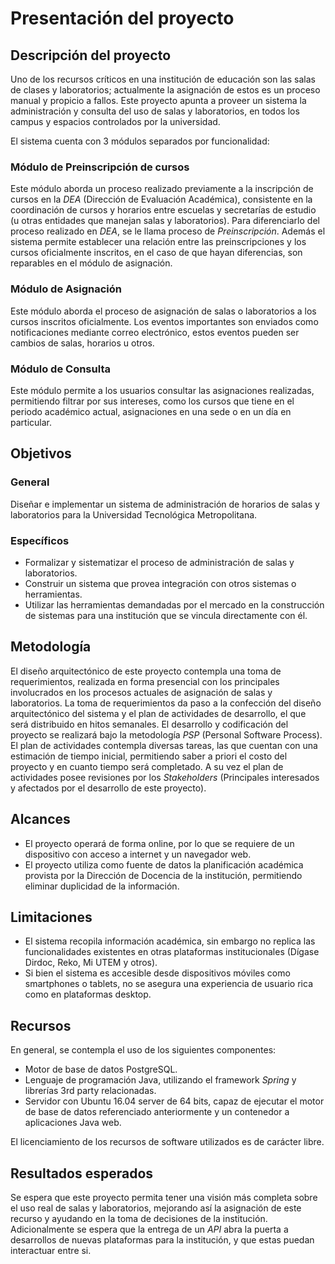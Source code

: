 # Presentación del proyecto

## Descripción del proyecto

Uno de los recursos críticos en una institución de educación son las salas de clases y laboratorios;
actualmente la asignación de estos es un proceso manual y propicio a fallos. Este proyecto apunta a proveer un sistema la administración y consulta del uso de salas y laboratorios, en todos los campus y espacios controlados por la universidad.

El sistema cuenta con 3 módulos separados por funcionalidad:

### Módulo de Preinscripción de cursos

Este módulo aborda un proceso realizado previamente a la inscripción de cursos en la _DEA_ (Dirección de Evaluación Académica), consistente en la coordinación de cursos y horarios entre escuelas y secretarías de estudio (u otras entidades que manejan salas y laboratorios). Para diferenciarlo del proceso realizado en _DEA_, se le llama proceso de _Preinscripción_.
Además el sistema permite establecer una relación entre las preinscripciones y los cursos oficialmente inscritos, en el caso de que hayan diferencias, son reparables en el módulo de asignación.

### Módulo de Asignación

Este módulo aborda el proceso de asignación de salas o laboratorios a los cursos inscritos oficialmente.
Los eventos importantes son enviados como notificaciones mediante correo electrónico, estos eventos pueden ser cambios de salas, horarios u otros.

### Módulo de Consulta

Este módulo permite a los usuarios consultar las asignaciones realizadas, permitiendo filtrar por sus intereses, como los cursos que tiene en el periodo académico actual, asignaciones en una sede o en un día en particular.

## Objetivos

### General

Diseñar e implementar un sistema de administración de horarios de salas y laboratorios para la Universidad Tecnológica Metropolitana.

### Específicos

* Formalizar y sistematizar el proceso de administración de salas y laboratorios.
* Construir un sistema que provea integración con otros sistemas o herramientas.
* Utilizar las herramientas demandadas por el mercado en la construcción de sistemas para una institución que se vincula directamente con él.


## Metodología

El diseño arquitectónico de este proyecto contempla una toma de requerimientos, realizada en forma presencial con los principales involucrados en los procesos actuales de asignación de salas y laboratorios.
La toma de requerimientos da paso a la confección del diseño arquitectónico del sistema y el plan de actividades de desarrollo, el que será distribuido en hitos semanales.
El desarrollo y codificación del proyecto se realizará bajo la metodología _PSP_ (Personal Software Process).
El plan de actividades contempla diversas tareas, las que cuentan con una estimación de tiempo inicial, permitiendo saber a priori el costo del proyecto y en cuanto tiempo será completado.
A su vez el plan de actividades posee revisiones por los _Stakeholders_ (Principales interesados y afectados por el desarrollo de este proyecto).


## Alcances

* El proyecto operará de forma online, por lo que se requiere de un dispositivo con acceso a internet y un navegador web.
* El proyecto utiliza como fuente de datos la planificación académica provista por la Dirección de Docencia de la institución, permitiendo eliminar duplicidad de la información.


## Limitaciones

* El sistema recopila información académica, sin embargo no replica las funcionalidades existentes en otras plataformas institucionales (Dígase Dirdoc, Reko, Mi UTEM y otros).
* Si bien el sistema es accesible desde dispositivos móviles como smartphones o tablets, no se asegura una experiencia de usuario rica como en plataformas desktop.


## Recursos

En general, se contempla el uso de los siguientes componentes:

* Motor de base de datos PostgreSQL.
* Lenguaje de programación Java, utilizando el framework _Spring_ y librerías 3rd party relacionadas.
* Servidor con Ubuntu 16.04 server de 64 bits, capaz de ejecutar el motor de base de datos referenciado anteriormente y un contenedor a aplicaciones Java web.

El licenciamiento de los recursos de software utilizados es de carácter libre.


## Resultados esperados

Se espera que este proyecto permita tener una visión más completa sobre el uso real de salas y laboratorios, mejorando así la asignación de este recurso y ayudando en la toma de decisiones de la institución.
Adicionalmente se espera que la entrega de un _API_ abra la puerta a desarrollos de nuevas plataformas para la institución, y que estas puedan interactuar entre si.
